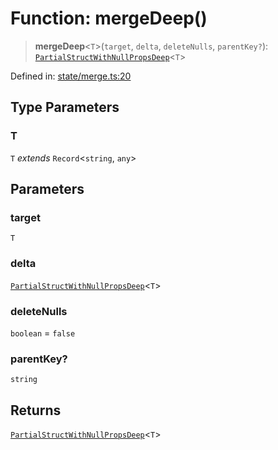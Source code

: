 # Function: mergeDeep()

> **mergeDeep**\<`T`\>(`target`, `delta`, `deleteNulls`, `parentKey?`): [`PartialStructWithNullPropsDeep`](../type-aliases/PartialStructWithNullPropsDeep.md)\<`T`\>

Defined in: [state/merge.ts:20](https://github.com/benallfree/lab13/blob/c14b6cbe39823dfc265f5d26450ed040a344e64f/sdk/src/online/state/merge.ts#L20)

## Type Parameters

### T

`T` *extends* `Record`\<`string`, `any`\>

## Parameters

### target

`T`

### delta

[`PartialStructWithNullPropsDeep`](../type-aliases/PartialStructWithNullPropsDeep.md)\<`T`\>

### deleteNulls

`boolean` = `false`

### parentKey?

`string`

## Returns

[`PartialStructWithNullPropsDeep`](../type-aliases/PartialStructWithNullPropsDeep.md)\<`T`\>
